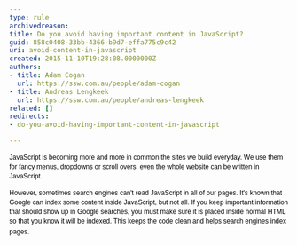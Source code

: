 ```yaml
---
type: rule
archivedreason: 
title: Do you avoid having important content in JavaScript?
guid: 858c0408-33bb-4366-b9d7-effa775c9c42
uri: avoid-content-in-javascript
created: 2015-11-10T19:28:08.0000000Z
authors:
- title: Adam Cogan
  url: https://ssw.com.au/people/adam-cogan
- title: Andreas Lengkeek
  url: https://ssw.com.au/people/andreas-lengkeek
related: []
redirects:
- do-you-avoid-having-important-content-in-javascript

---
```



<p><span style="color&#58;#000000;font-family&#58;verdana, sans-serif;font-size&#58;12px;line-height&#58;16.8px;">​JavaScript is becoming more and more in&#160;common the sites we build everyday. We use them for&#160;fancy menus, dropdowns or scroll overs, even the whole website can be written in JavaScript.<br></span></p><p><span style="color&#58;#000000;font-family&#58;verdana, sans-serif;font-size&#58;12px;line-height&#58;16.8px;">However, sometimes&#160;search engines can't read JavaScript in&#160;all of our pages. It's known that Google can index some content inside JavaScript, but not all. If you keep important information that should show up in Google searches, you must make sure it is placed inside normal HTML so that you know it will be indexed.&#160;</span><span style="color&#58;#000000;font-family&#58;verdana, sans-serif;font-size&#58;12px;line-height&#58;16.8px;">This keeps the code clean and helps search engines index pages.</span>​</p>
<br><excerpt class='endintro'></excerpt><br>



